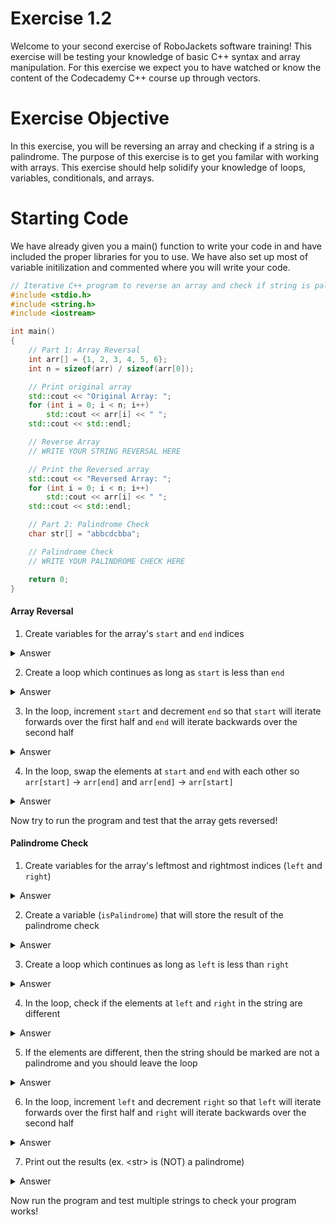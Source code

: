 # Exercise 1.2
Welcome to your second exercise of RoboJackets software training! This exercise will be testing your knowledge of basic C++ syntax and array manipulation. For this exercise we expect you to have watched or know the content of the Codecademy C++ course up through vectors.

# Exercise Objective
In this exercise, you will be reversing an array and checking if a string is a palindrome. The purpose of this exercise is to get you familar with working with arrays. This exercise should help solidify your knowledge of loops, variables, conditionals, and arrays.

# Starting Code
We have already given you a main() function to write your code in and have included the proper libraries for you to use. We have also set up most of variable initilization and commented where you will write your code.

```c++
// Iterative C++ program to reverse an array and check if string is palindrome
#include <stdio.h>
#include <string.h>
#include <iostream>

int main()
{
    // Part 1: Array Reversal
    int arr[] = {1, 2, 3, 4, 5, 6};
    int n = sizeof(arr) / sizeof(arr[0]);

    // Print original array
    std::cout << "Original Array: ";
    for (int i = 0; i < n; i++)
        std::cout << arr[i] << " ";
    std::cout << std::endl;

    // Reverse Array
    // WRITE YOUR STRING REVERSAL HERE

    // Print the Reversed array
    std::cout << "Reversed Array: ";
    for (int i = 0; i < n; i++)
        std::cout << arr[i] << " ";
    std::cout << std::endl;

    // Part 2: Palindrome Check
    char str[] = "abbcdcbba";

    // Palindrome Check
    // WRITE YOUR PALINDROME CHECK HERE

    return 0;
}
```

#### Array Reversal
1. Create variables for the array's `start` and `end` indices
<details>
  <summary>Answer</summary>

  ```c++
    int start = 0;
    int end = n - 1;
  ```

</details>

2. Create a loop which continues as long as `start` is less than `end`
<details>
  <summary>Answer</summary>

  ```c++
    while (start < end)
    {
        // MORE CODE
    }
  ```

</details>

3. In the loop, increment `start` and decrement `end` so that `start` will iterate forwards over the first half and `end` will iterate backwards over the second half
<details>
  <summary>Answer</summary>

  ```c++
    while (start < end)
    {
        // MORE CODE

        start++;
        end--;
    }
  ```

</details>

4. In the loop, swap the elements at `start` and `end` with each other so `arr[start]` -> `arr[end]` and `arr[end]` -> `arr[start]`
<details>
  <summary>Answer</summary>

  ```c++
    while (start < end)
    {
        int temp = arr[start];
        arr[start] = arr[end];
        arr[end] = temp;
        start++;
        end--;
    }
  ```

</details>

Now try to run the program and test that the array gets reversed!


#### Palindrome Check
1. Create variables for the array's leftmost and rightmost indices (`left` and `right`)
<details>
  <summary>Answer</summary>

  ```c++
    int left = 0;
    int right = strlen(str) - 1;
  ```

</details>

2. Create a variable (`isPalindrome`) that will store the result of the palindrome check
<details>
  <summary>Answer</summary>

  ```c++
    bool isPalindrome = true;
  ```

</details>

3. Create a loop which continues as long as `left` is less than `right`
<details>
  <summary>Answer</summary>

  ```c++
    while (left < right)
    {
        // MORE CODE
    }
  ```

</details>

4. In the loop, check if the elements at `left` and `right` in the string are different
<details>
  <summary>Answer</summary>

  ```c++
    while (left < right)
    {
        if (str[left] != str[right])
        {
            // MORE CODE
        }
    }
  ```

</details>

5. If the elements are different, then the string should be marked are not a palindrome and you should leave the loop
<details>
  <summary>Answer</summary>

  ```c++
    while (h > l)
    {
        if (str[l] != str[h])
        {
            isPalindrome = false;
            break;
        }
    }
  ```

</details>

6. In the loop, increment `left` and decrement `right` so that `left` will iterate forwards over the first half and `right` will iterate backwards over the second half
<details>
  <summary>Answer</summary>

  ```c++
    while (left < right)
    {
        if (str[left] != str[right])
        {
            isPalindrome = false;
            break;
        }
        left++;
        right--;
    }
  ```

</details>

7. Print out the results (ex. <str\> is (NOT) a palindrome)
<details>
  <summary>Answer</summary>

  ```c++
    if (isPalindrome)
        std::cout << str << " is a palindrome" << std::endl;
    else
        std::cout << str << " is NOT a palindrome" << std::endl;
  ```

</details>

Now run the program and test multiple strings to check your program works!
